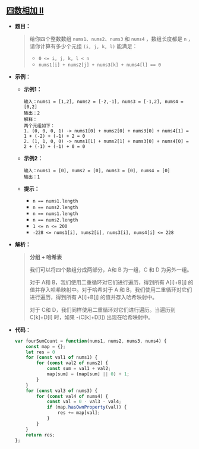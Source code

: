## [四数相加 II](https://leetcode.cn/problems/4sum-ii/)

* **题目：**

  >给你四个整数数组 `nums1`、`nums2`、`nums3` 和 `nums4` ，数组长度都是 `n` ，请你计算有多少个元组 `(i, j, k, l)` 能满足：
  >
  >* `0 <= i, j, k, l < n`
  >* `nums1[i] + nums2[j] + nums3[k] + nums4[l] == 0`

* **示例：**

  * **示例1：**

    ```
    输入：nums1 = [1,2], nums2 = [-2,-1], nums3 = [-1,2], nums4 = [0,2]
    输出：2
    解释：
    两个元组如下：
    1. (0, 0, 0, 1) -> nums1[0] + nums2[0] + nums3[0] + nums4[1] = 1 + (-2) + (-1) + 2 = 0
    2. (1, 1, 0, 0) -> nums1[1] + nums2[1] + nums3[0] + nums4[0] = 2 + (-1) + (-1) + 0 = 0
    ```

  * **示例2：**

    ```
    输入：nums1 = [0], nums2 = [0], nums3 = [0], nums4 = [0]
    输出：1
    ```

  * **提示：**

    * `n == nums1.length`
    * `n == nums2.length`
    * `n == nums1.length`
    * `n == nums2.length`
    * `1 <= n <= 200`
    * `-228 <= nums1[i], nums2[i], nums3[i], nums4[i] <= 228`

* **解析：**

  >**分组 + 哈希表**
  >
  >我们可以将四个数组分成两部分，A和 B 为一组，C 和 D 为另外一组。
  >
  >对于 A和 B，我们使用二重循环对它们进行遍历，得到所有 A[i]+B[j] 的值并存入哈希映射中。对于哈希对于 A 和 B，我们使用二重循环对它们进行遍历，得到所有 A[i]+B[j] 的值并存入哈希映射中。
  >
  >对于 C和 D，我们同样使用二重循环对它们进行遍历。当遍历到 C[k]+D[l] 时，如果 -(C[k]+D[l]) 出现在哈希映射中。

* **代码：**

  ```js
  var fourSumCount = function(nums1, nums2, nums3, nums4) {
      const map = {};
      let res = 0
      for (const val1 of nums1) {
          for (const val2 of nums2) {
              const sum = val1 + val2;
              map[sum] = (map[sum] || 0) + 1;
          }
      }
      for (const val3 of nums3) {
          for (const val4 of nums4) {
              const val = 0 - val3 - val4;
              if (map.hasOwnProperty(val)) {
                  res += map[val];
              }
          }
      }
      return res;
  };
  ```